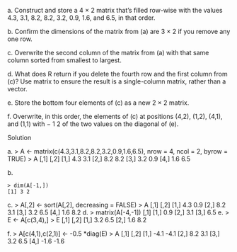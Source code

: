 a. Construct and store a 4 × 2 matrix that’s filled row-wise with the values 4.3, 3.1, 8.2, 8.2, 3.2, 0.9, 1.6, and 6.5, in that order.

b. Confirm the dimensions of the matrix from (a) are 3 × 2 if you remove any one row.

c. Overwrite the second column of the matrix from (a) with that same column sorted from smallest to largest.

d. What does R return if you delete the fourth row and the first column from (c)? Use matrix to ensure the result is a single-column matrix, rather than a vector.

e. Store the bottom four elements of (c) as a new 2 × 2 matrix.

f. Overwrite, in this order, the elements of (c) at positions (4,2), (1,2), (4,1), and (1,1) with − 1 2 of the two values on the diagonal of (e).


Solution

a.
    > A <- matrix(c(4.3,3.1,8.2,8.2,3.2,0.9,1.6,6.5), nrow = 4, ncol = 2, byrow = TRUE)
    > A
         [,1] [,2]
    [1,]  4.3  3.1
    [2,]  8.2  8.2
    [3,]  3.2  0.9
    [4,]  1.6  6.5
    
b.

    > dim(A[-1,])
    [1] 3 2

c.
    > A[,2] <- sort(A[,2], decreasing = FALSE)
    > A
         [,1] [,2]
    [1,]  4.3  0.9
    [2,]  8.2  3.1
    [3,]  3.2  6.5
    [4,]  1.6  8.2
d.
    > matrix(A[-4,-1])
         [,1]
    [1,]  0.9
    [2,]  3.1
    [3,]  6.5
e.
    > E <- A[c(3,4),]
    > E
         [,1] [,2]
    [1,]  3.2  6.5
    [2,]  1.6  8.2

f.
    > A[c(4,1),c(2,1)] <- -0.5 *diag(E)
    > A
         [,1] [,2]
    [1,] -4.1 -4.1
    [2,]  8.2  3.1
    [3,]  3.2  6.5
    [4,] -1.6 -1.6
